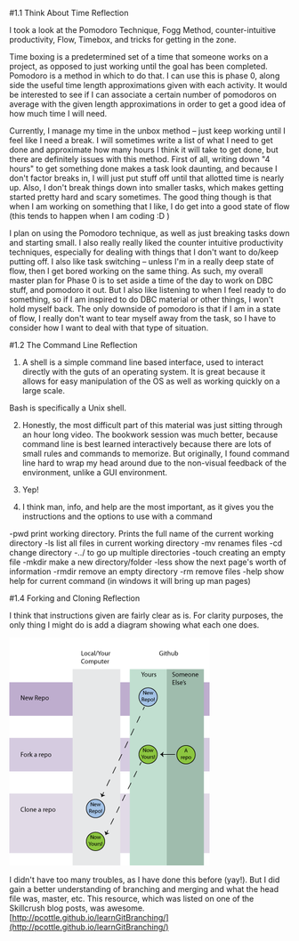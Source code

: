#1.1 Think About Time Reflection

I took a look at the Pomodoro Technique, Fogg Method, counter-intuitive productivity, Flow, Timebox, and tricks for getting in the zone.

Time boxing is a predetermined set of a time that someone works on a project, as opposed to just working until the goal has been completed.  Pomodoro is a method in which to do that.  I can use this is phase 0, along side the useful time length approximations given with each activity.  It would be interested to see if I can associate a certain number of pomodoros on average with the given length approximations in order to get a good idea of how much time I will need.

Currently, I manage my time in the unbox method – just keep working until I feel like I need a break.  I will sometimes write a list of what I need to get done and approximate how many hours I think it will take to get done, but there are definitely issues with this method.  First of all, writing down "4 hours" to get something done makes a task look daunting, and because I don't factor breaks in, I will just put stuff off until that allotted time is nearly up.  Also, I don't break things down into smaller tasks, which makes getting started pretty hard and scary sometimes.  The good thing though is that when I am working on something that I like, I do get into a good state of flow (this tends to happen when I am coding :D )

I plan on using the Pomodoro technique, as well as just breaking tasks down and starting small.  I also really really liked the counter intuitive productivity techniques, especially for dealing with things that I don't want to do/keep putting off.  I also like task switching – unless I'm in a really deep state of flow, then I get bored working on the same thing.  As such, my overall master plan for Phase 0 is to set aside a time of the day to work on DBC stuff, and pomodoro it out.  But I also like listening to when I feel ready to do something, so if I am inspired to do DBC material or other things, I won't hold myself back.  The only downside of pomodoro is that if I am in a state of flow, I really don't want to tear myself away from the task, so I have to consider how I want to deal with that type of situation.  


#1.2 The Command Line Reflection

1. A shell is a simple command line based interface, used to interact directly with the guts of an operating system.  It is great because it allows for easy manipulation of the OS as well as working quickly on a large scale.  

Bash is specifically a Unix shell.

2.  Honestly, the most difficult part of this material was just sitting through an hour long video.  The bookwork session was much better, because command line is best learned interactively because there are lots of small rules and commands to memorize.  But originally, I found command line hard to wrap my head around due to the non-visual feedback of the environment, unlike a GUI environment.  

3.  Yep!

4.  I think man, info, and help are the most important, as it gives you the instructions and the options to use with a command

-pwd print working directory.  Prints the full name of the current working directory
-ls list all files in current working directory
-mv renames files
-cd change directory
-../ to go up multiple directories
-touch creating an empty file
-mkdir make a new directory/folder
-less show the next page's worth of information
-rmdir remove an empty directory
-rm remove files
-help show help for current command (in windows it will bring up man pages)



#1.4 Forking and Cloning Reflection  

I think that instructions given are fairly clear as is.  For clarity purposes, the only thing I might do is add a diagram showing what each one does. 

![info graphic of git cloning](./repo_illustration.png)


I didn't have too many troubles, as I have done this before (yay!).  But I did gain a better understanding of branching and merging and what the head file was, master, etc.  This resource, which was listed on one of the Skillcrush blog posts, was awesome.  [http://pcottle.github.io/learnGitBranching/](http://pcottle.github.io/learnGitBranching/)
